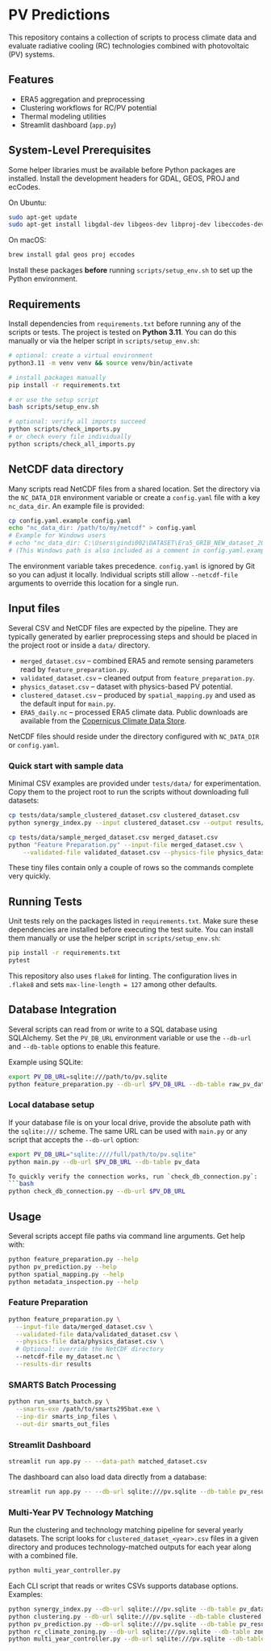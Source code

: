 # PV Predictions

This repository contains a collection of scripts to process climate data and evaluate radiative cooling (RC) technologies combined with photovoltaic (PV) systems.

## Features
- ERA5 aggregation and preprocessing
- Clustering workflows for RC/PV potential
- Thermal modeling utilities
- Streamlit dashboard (`app.py`)

## System-Level Prerequisites

Some helper libraries must be available before Python packages are installed.
Install the development headers for GDAL, GEOS, PROJ and ecCodes.

On Ubuntu:

```bash
sudo apt-get update
sudo apt-get install libgdal-dev libgeos-dev libproj-dev libeccodes-dev
```

On macOS:

```bash
brew install gdal geos proj eccodes
```

Install these packages **before** running `scripts/setup_env.sh` to set up the
Python environment.

## Requirements
Install dependencies from `requirements.txt` before running any of the scripts or tests.
The project is tested on **Python 3.11**.
You can do this manually or via the helper script in `scripts/setup_env.sh`:

```bash
# optional: create a virtual environment
python3.11 -m venv venv && source venv/bin/activate

# install packages manually
pip install -r requirements.txt

# or use the setup script
bash scripts/setup_env.sh

# optional: verify all imports succeed
python scripts/check_imports.py
# or check every file individually
python scripts/check_all_imports.py
```

## NetCDF data directory

Many scripts read NetCDF files from a shared location. Set the directory
via the `NC_DATA_DIR` environment variable or create a `config.yaml` file
with a key `nc_data_dir`. An example file is provided:

```bash
cp config.yaml.example config.yaml
echo "nc_data_dir: /path/to/my/netcdf" > config.yaml
# Example for Windows users
# echo "nc_data_dir: C:\Users\gindi002\DATASET\Era5_GRIB_NEW_dataset_2023-2019_and_more_future" > config.yaml
# (This Windows path is also included as a comment in config.yaml.example.)
```

The environment variable takes precedence. `config.yaml` is ignored by Git so you
can adjust it locally. Individual scripts still
allow `--netcdf-file` arguments to override this location for a single run.

## Input files

Several CSV and NetCDF files are expected by the pipeline. They are typically
generated by earlier preprocessing steps and should be placed in the project
root or inside a `data/` directory.

- `merged_dataset.csv` – combined ERA5 and remote sensing parameters read by
  `feature_preparation.py`.
- `validated_dataset.csv` – cleaned output from `feature_preparation.py`.
- `physics_dataset.csv` – dataset with physics-based PV potential.
- `clustered_dataset.csv` – produced by `spatial_mapping.py` and used as the
  default input for `main.py`.
- `ERA5_daily.nc` – processed ERA5 climate data. Public downloads are available
  from the [Copernicus Climate Data Store](https://cds.climate.copernicus.eu/cdsapp#!/dataset/reanalysis-era5-single-levels).

NetCDF files should reside under the directory configured with `NC_DATA_DIR` or
`config.yaml`.

### Quick start with sample data

Minimal CSV examples are provided under `tests/data/` for experimentation. Copy
them to the project root to run the scripts without downloading full datasets:

```bash
cp tests/data/sample_clustered_dataset.csv clustered_dataset.csv
python synergy_index.py --input clustered_dataset.csv --output results/sample_synergy.csv

cp tests/data/sample_merged_dataset.csv merged_dataset.csv
python "Feature Preparation.py" --input-file merged_dataset.csv \
    --validated-file validated_dataset.csv --physics-file physics_dataset.csv
```

These tiny files contain only a couple of rows so the commands complete very quickly.

## Running Tests
Unit tests rely on the packages listed in `requirements.txt`. Make sure these
dependencies are installed before executing the test suite. You can install
them manually or use the helper script in `scripts/setup_env.sh`:

```bash
pip install -r requirements.txt
pytest
```

This repository also uses `flake8` for linting. The configuration lives in
`.flake8` and sets `max-line-length = 127` among other defaults.

## Database Integration

Several scripts can read from or write to a SQL database using SQLAlchemy. Set
the `PV_DB_URL` environment variable or use the `--db-url` and `--db-table`
options to enable this feature.

Example using SQLite:

```bash
export PV_DB_URL=sqlite:///path/to/pv.sqlite
python feature_preparation.py --db-url $PV_DB_URL --db-table raw_pv_data
```

### Local database setup

If your database file is on your local drive, provide the absolute path with the
`sqlite:///` scheme. The same URL can be used with `main.py` or any script that
accepts the `--db-url` option:

```bash
export PV_DB_URL="sqlite:////full/path/to/pv.sqlite"
python main.py --db-url $PV_DB_URL --db-table pv_data

To quickly verify the connection works, run `check_db_connection.py`:
```bash
python check_db_connection.py --db-url $PV_DB_URL
```

## Usage

Several scripts accept file paths via command line arguments. Get help with:

```bash
python feature_preparation.py --help
python pv_prediction.py --help
python spatial_mapping.py --help
python metadata_inspection.py --help
```

### Feature Preparation

```bash
python feature_preparation.py \
  --input-file data/merged_dataset.csv \
  --validated-file data/validated_dataset.csv \
  --physics-file data/physics_dataset.csv \
  # Optional: override the NetCDF directory
  --netcdf-file my_dataset.nc \
  --results-dir results
```

### SMARTS Batch Processing

```bash
python run_smarts_batch.py \
  --smarts-exe /path/to/smarts295bat.exe \
  --inp-dir smarts_inp_files \
  --out-dir smarts_out_files
```

### Streamlit Dashboard

```bash
streamlit run app.py -- --data-path matched_dataset.csv
```

The dashboard can also load data directly from a database:

```bash
streamlit run app.py -- --db-url sqlite:///pv.sqlite --db-table pv_results
```

### Multi-Year PV Technology Matching

Run the clustering and technology matching pipeline for several yearly datasets.
The script looks for `clustered_dataset_<year>.csv` files in a given directory
and produces technology-matched outputs for each year along with a combined
file.

```bash
python multi_year_controller.py
```

Each CLI script that reads or writes CSVs supports database options. Examples:

```bash
python synergy_index.py --db-url sqlite:///pv.sqlite --db-table pv_data
python clustering.py --db-url sqlite:///pv.sqlite --db-table clustered
python pv_prediction.py --db-url sqlite:///pv.sqlite --db-table pv_results
python rc_climate_zoning.py --db-url sqlite:///pv.sqlite --db-table zones
python multi_year_controller.py --db-url sqlite:///pv.sqlite --db-table results
```

